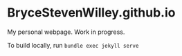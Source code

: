 # BryceStevenWilley.github.io
My personal webpage. Work in progress. 

To build locally, run `bundle exec jekyll serve`
